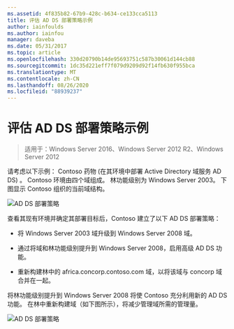 ```yaml
---
ms.assetid: 4f835b82-67b9-428c-b634-ce133cca5113
title: 评估 AD DS 部署策略示例
author: iainfoulds
ms.author: iainfou
manager: daveba
ms.date: 05/31/2017
ms.topic: article
ms.openlocfilehash: 330d20790b14de95693751c587b30061d144cb88
ms.sourcegitcommit: 1dc35d221eff7f079d9209d92f14fb630f955bca
ms.translationtype: MT
ms.contentlocale: zh-CN
ms.lasthandoff: 08/26/2020
ms.locfileid: "88939237"
---
```

# <a name="evaluating-ad-ds-deployment-strategy-examples"></a>评估 AD DS 部署策略示例

>适用于：Windows Server 2016、Windows Server 2012 R2、Windows Server 2012

请考虑以下示例： Contoso 药物 (在其环境中部署 Active Directory 域服务 AD DS) 。 Contoso 环境由四个域组成。 林功能级别为 Windows Server 2003。 下图显示 Contoso 组织的当前域结构。

![AD DS 部署策略](media/Evaluating-AD-DS-Deployment-Strategy-Examples/3dd79e00-48f8-4927-989c-c55a79caf1be.gif)

查看其现有环境并确定其部署目标后，Contoso 建立了以下 AD DS 部署策略：

-   将 Windows Server 2003 域升级到 Windows Server 2008 域。

-   通过将域和林功能级别提升到 Windows Server 2008，启用高级 AD DS 功能。

-   重新构建林中的 africa.concorp.contoso.com 域，以将该域与 concorp 域合并在一起。

将林功能级别提升到 Windows Server 2008 将使 Contoso 充分利用新的 AD DS 功能。 在林中重新构建域（如下图所示），将减少管理域所需的管理量。

![AD DS 部署策略](media/Evaluating-AD-DS-Deployment-Strategy-Examples/1c061755-413d-452d-b121-6910f8555327.gif)




